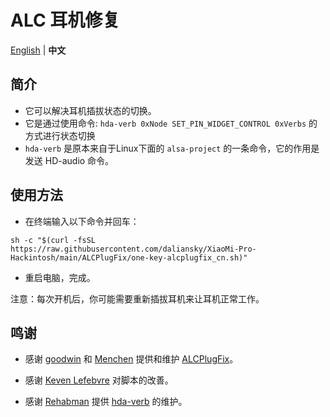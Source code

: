 # ALC 耳机修复

[English](README.md) | **中文**

## 简介

* 它可以解决耳机插拔状态的切换。
* 它是通过使用命令: `hda-verb 0xNode SET_PIN_WIDGET_CONTROL 0xVerbs` 的方式进行状态切换
* `hda-verb` 是原本来自于Linux下面的 `alsa-project` 的一条命令，它的作用是发送 HD-audio 命令。


## 使用方法

- 在终端输入以下命令并回车：

```shell
sh -c "$(curl -fsSL https://raw.githubusercontent.com/daliansky/XiaoMi-Pro-Hackintosh/main/ALCPlugFix/one-key-alcplugfix_cn.sh)"
```

- 重启电脑，完成。

注意：每次开机后，你可能需要重新插拔耳机来让耳机正常工作。


## 鸣谢

* 感谢 [goodwin](https://github.com/goodwin) 和 [Menchen](https://github.com/Menchen/ALCPlugFix) 提供和维护 [ALCPlugFix](https://github.com/goodwin/ALCPlugFix)。

* 感谢 [Keven Lefebvre](https://github.com/orditeck) 对脚本的改善。

* 感谢 [Rehabman](https://github.com/RehabMan) 提供 [hda-verb](https://github.com/RehabMan/EAPD-Codec-Commander) 的维护。
